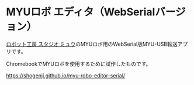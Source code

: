 # MYUロボ エディタ（WebSerialバージョン）

[ロボット工房 スタジオ ミュウ](http://www.studiomyu.com)のMYUロボ用のWebSerial版MYU-USB転送アプリです。

ChromebookでMYUロボを使用するために試作したものです。

https://shogenji.github.io/myu-robo-editor-serial/


